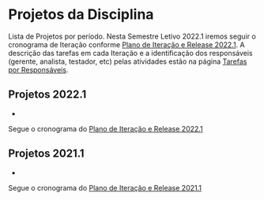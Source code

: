 # Projetos da Disciplina

Lista de Projetos por período. Nesta Semestre Letivo 2022.1 iremos seguir o cronograma de Iteração conforme [Plano de Iteração e Release 2022.1](../projetos/20221/iteracao.md). A descrição das tarefas em cada Iteração e a identificação dos responsáveis (gerente, analista, testador, etc) pelas atividades estão na página [Tarefas por Responsáveis](../docs/doc-tarefas.md).

## Projetos 2022.1

* 

Segue o cronograma do [Plano de Iteração e Release 2022.1](20221/iteracao.md)

## Projetos 2021.1

* 

Segue o cronograma do [Plano de Iteração e Release 2021.1](20211/iteracao.md)
